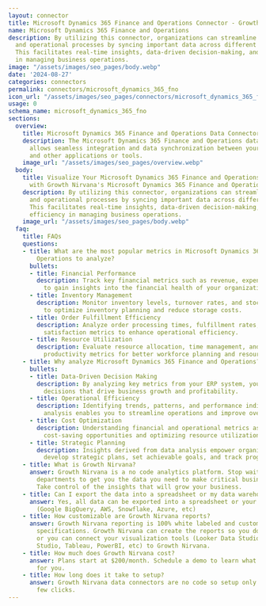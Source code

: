 ```yaml
---
layout: connector
title: Microsoft Dynamics 365 Finance and Operations Connector - Growth Nirvana
name: Microsoft Dynamics 365 Finance and Operations
description: By utilizing this connector, organizations can streamline their financial
  and operational processes by syncing important data across different platforms.
  This facilitates real-time insights, data-driven decision-making, and enhanced efficiency
  in managing business operations.
image: "/assets/images/seo_pages/body.webp"
date: '2024-08-27'
categories: connectors
permalink: connectors/microsoft_dynamics_365_fno
icon_url: "/assets/images/seo_pages/connectors/microsoft_dynamics_365_fno"
usage: 0
schema_name: microsoft_dynamics_365_fno
sections:
  overview:
    title: Microsoft Dynamics 365 Finance and Operations Data Connector
    description: The Microsoft Dynamics 365 Finance and Operations data connector
      allows seamless integration and data synchronization between your ERP system
      and other applications or tools.
    image_url: "/assets/images/seo_pages/overview.webp"
  body:
    title: Visualize Your Microsoft Dynamics 365 Finance and Operations channel data
      with Growth Nirvana's Microsoft Dynamics 365 Finance and Operations Connector
    description: By utilizing this connector, organizations can streamline their financial
      and operational processes by syncing important data across different platforms.
      This facilitates real-time insights, data-driven decision-making, and enhanced
      efficiency in managing business operations.
    image_url: "/assets/images/seo_pages/body.webp"
  faq:
    title: FAQs
    questions:
    - title: What are the most popular metrics in Microsoft Dynamics 365 Finance and
        Operations to analyze?
      bullets:
      - title: Financial Performance
        description: Track key financial metrics such as revenue, expenses, and profits
          to gain insights into the financial health of your organization.
      - title: Inventory Management
        description: Monitor inventory levels, turnover rates, and stock movement
          to optimize inventory planning and reduce storage costs.
      - title: Order Fulfillment Efficiency
        description: Analyze order processing times, fulfillment rates, and customer
          satisfaction metrics to enhance operational efficiency.
      - title: Resource Utilization
        description: Evaluate resource allocation, time management, and workforce
          productivity metrics for better workforce planning and resource optimization.
    - title: Why analyze Microsoft Dynamics 365 Finance and Operations?
      bullets:
      - title: Data-Driven Decision Making
        description: By analyzing key metrics from your ERP system, you can make informed
          decisions that drive business growth and profitability.
      - title: Operational Efficiency
        description: Identifying trends, patterns, and performance indicators through
          analysis enables you to streamline operations and improve overall efficiency.
      - title: Cost Optimization
        description: Understanding financial and operational metrics assists in identifying
          cost-saving opportunities and optimizing resource utilization.
      - title: Strategic Planning
        description: Insights derived from data analysis empower organizations to
          develop strategic plans, set achievable goals, and track progress effectively.
    - title: What is Growth Nirvana?
      answer: Growth Nirvana is a no code analytics platform. Stop waiting for other
        departments to get you the data you need to make critical business decisions.
        Take control of the insights that will grow your business.
    - title: Can I export the data into a spreadsheet or my data warehouse?
      answer: Yes, all data can be exported into a spreadsheet or your data warehouse
        (Google BigQuery, AWS, Snowflake, Azure, etc)
    - title: How customizable are Growth Nirvana reports?
      answer: Growth Nirvana reporting is 100% white labeled and customized to your
        specifications. Growth Nirvana can create the reports so you don’t have to
        or you can connect your visualization tools (Looker Data Studio/Google Data
        Studio, Tableau, PowerBI, etc) to Growth Nirvana.
    - title: How much does Growth Nirvana cost?
      answer: Plans start at $200/month. Schedule a demo to learn what plan is best
        for you.
    - title: How long does it take to setup?
      answer: Growth Nirvana data connectors are no code so setup only requires a
        few clicks.
---
```

